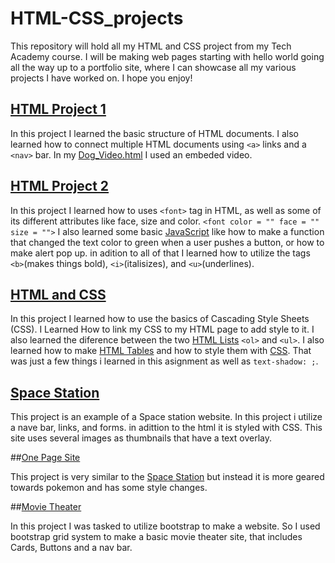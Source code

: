 # HTML-CSS_projects

This repository will hold all my HTML and CSS project from my Tech Academy course. I will be making web pages starting with hello world going all the way up to a portfolio site, where I can showcase all my various projects I have worked on. I hope you enjoy!

## [HTML Project 1](./Html_P1)

In this project I learned the basic structure of HTML documents. I also learned how to connect multiple HTML documents using `<a>` links and a `<nav>` bar. In my [Dog_Video.html](./Html_P1/HTML/Dog_Video.html) I used an embeded video.

## [HTML Project 2](./Basic_HTML_and_JavaScript_1)

In this project I learned how to uses `<font>` tag in HTML, as well as some of its different attributes like face, size and color. `<font color = "" face = "" size = "">`
I also learned some basic [JavaScript](./Basic_HTML_and_JavaScript_1/Basic_Javascript_1.js) like how to make a function that changed the text color to green when a user pushes a button, or how to make alert pop up. in adition to all of that I learned how to utilize the tags `<b>`(makes things bold), `<i>`(italisizes), and `<u>`(underlines).

## [HTML and CSS](./Basic_HTML_and_CSS)

In this project I learned how to use the basics of Cascading Style Sheets (CSS). I Learned How to link my CSS to my HTML page to add style to it. I also learned the diference between the two [HTML Lists](./Basic_HTML_and_CSS/HTML_Lists.html) `<ol>` and `<ul>`. I also learned how to make [HTML Tables](./Basic_HTML_and_CSS/HTML_Table.html) and how to style them with [CSS](./Basic_HTML_and_CSS/CSS/CSS_Table.css). That was just a few things i learned in this asignment as well as `text-shadow: ;`. 

## [Space Station](./Space_Station)

This project is an example of a Space station website. In this project i utilize a nave bar, links, and forms. in adittion to the html it is styled with CSS. This site uses several images as thumbnails that have a text overlay.

##[One Page Site](./One_Page_Website)

This project is very similar to the [Space Station](./Space_Station) but instead it is more geared towards pokemon and has some style changes.

##[Movie Theater](Movie_Theater_BS)

In this project I was tasked to utilize bootstrap to make a website. So I used bootstrap grid system to make a basic movie theater site, that includes Cards, Buttons and a nav bar.
